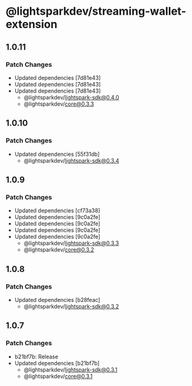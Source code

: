 # @lightsparkdev/streaming-wallet-extension

## 1.0.11

### Patch Changes

- Updated dependencies [7d81e43]
- Updated dependencies [7d81e43]
- Updated dependencies [7d81e43]
  - @lightsparkdev/lightspark-sdk@0.4.0
  - @lightsparkdev/core@0.3.3

## 1.0.10

### Patch Changes

- Updated dependencies [55f31db]
  - @lightsparkdev/lightspark-sdk@0.3.4

## 1.0.9

### Patch Changes

- Updated dependencies [cf73a38]
- Updated dependencies [9c0a2fe]
- Updated dependencies [9c0a2fe]
- Updated dependencies [9c0a2fe]
- Updated dependencies [9c0a2fe]
  - @lightsparkdev/lightspark-sdk@0.3.3
  - @lightsparkdev/core@0.3.2

## 1.0.8

### Patch Changes

- Updated dependencies [b28feac]
  - @lightsparkdev/lightspark-sdk@0.3.2

## 1.0.7

### Patch Changes

- b21bf7b: Release
- Updated dependencies [b21bf7b]
  - @lightsparkdev/lightspark-sdk@0.3.1
  - @lightsparkdev/core@0.3.1

